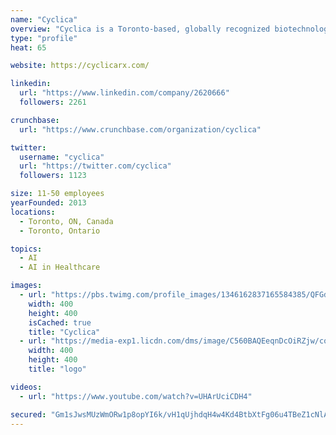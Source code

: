 ```yaml
---
name: "Cyclica"
overview: "Cyclica is a Toronto-based, globally recognized biotechnology company that leverages artificial intelligence and computational biophysics to reshape the drug discovery process. Cyclica provides the pharmaceutical industry with an integrated, holistic, and end-to-end enabling platform focused on polypharmacology that enhances how scientists design, screen, and personalize medicines for patients while minimizing off-target side effects. By doing more with artificial intelligence, Cyclica aims to revolutionize a system troubled with attrition and costly failures, accelerate the drug discovery process, and develop medicines with greater precision."
type: "profile"
heat: 65

website: https://cyclicarx.com/

linkedin:
  url: "https://www.linkedin.com/company/2620666"
  followers: 2261

crunchbase:
  url: "https://www.crunchbase.com/organization/cyclica"

twitter:
  username: "cyclica"
  url: "https://twitter.com/cyclica"
  followers: 1123

size: 11-50 employees
yearFounded: 2013
locations:
  - Toronto, ON, Canada
  - Toronto, Ontario

topics:
  - AI
  - AI in Healthcare

images:
  - url: "https://pbs.twimg.com/profile_images/1346162837165584385/QFGdDwR2_400x400.jpg"
    width: 400
    height: 400
    isCached: true
    title: "Cyclica"
  - url: "https://media-exp1.licdn.com/dms/image/C560BAQEeqnDcOiRZjw/company-logo_200_200/0?e=1594857600&v=beta&t=_UW_wK1qFOVieLjIDNCcSSlAfpopXdm5rltlfFxaexc"
    width: 400
    height: 400
    title: "logo"

videos:
  - url: "https://www.youtube.com/watch?v=UHArUciCDH4"

secured: "Gm1sJwsMUzWmORw1p8opYI6k/vH1qUjhdqH4w4Kd4BtbXtFg06u4TBeZ1cNlAnEtXqvC6KFK700USABW2PXqsm4Kw6FFusG1IKqQjhFndbtbzdDSHnPnCiPDOIiI8V1FFy+p/lDvvvnWHmLjXmtbGE5SamX1rhWEbkLaPNmUAOcpoLfDgMrGkfVkHph3Qc/b3rfExspHPTGzcsRdbfWb7CZLxQLbNC2tdcIOWn8jrTxWguN267TD+RCk+FLPHI73HFkvhWycdWJRsfIFVp3B1TK2Gc6Yf78F++9M5KZ9jue4HOwTFUwRAhKJlZs5840lGeLKx7UftVq8zrYn7911HolxkxQu9wGwX7A+Z65Y8hpSRjAIn07or0jQcUQgCITqmA0INtia3gS6v9fJn5iryRuBLhRvXg+oqeY4pAno0xU=;+GSVMuZ9dLDAgl9SfhoZpw=="
---
```


